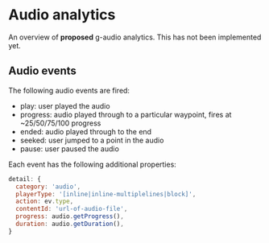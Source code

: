# Audio analytics

An overview of __proposed__ g-audio analytics. This has not been implemented yet.

## Audio events

The following audio events are fired:
- play: user played the audio
- progress: audio played through to a particular waypoint, fires at ~25/50/75/100 progress
- ended: audio played through to the end
- seeked: user jumped to a point in the audio
- pause: user paused the audio

Each event has the following additional properties:

```js
detail: {
  category: 'audio',
  playerType: '[inline|inline-multiplelines|block]',
  action: ev.type,
  contentId: 'url-of-audio-file',
  progress: audio.getProgress(),
  duration: audio.getDuration(),
}
```
